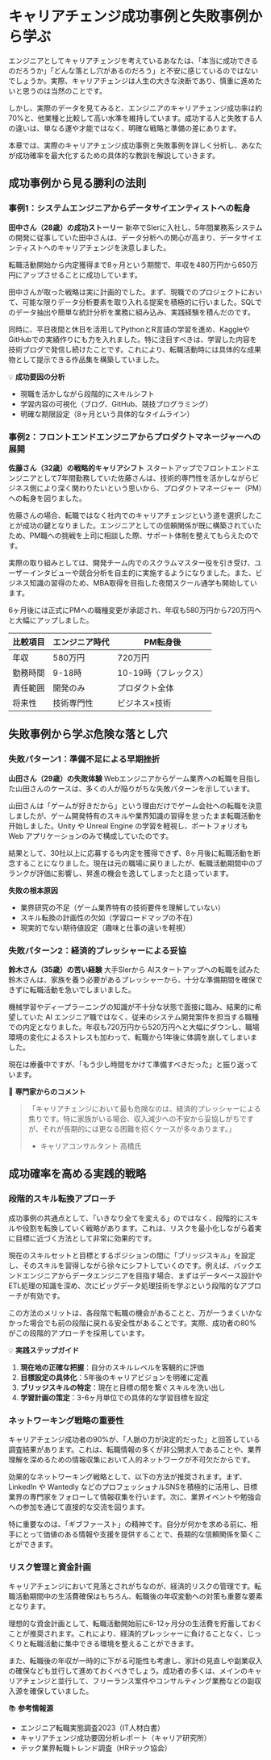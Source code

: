 # キャリアチェンジ成功事例と失敗事例から学ぶ

エンジニアとしてキャリアチェンジを考えているあなたは、「本当に成功できるのだろうか」「どんな落とし穴があるのだろう」と不安に感じているのではないでしょうか。実際、キャリアチェンジは人生の大きな決断であり、慎重に進めたいと思うのは当然のことです。

しかし、実際のデータを見てみると、エンジニアのキャリアチェンジ成功率は約70%と、他業種と比較して高い水準を維持しています。成功する人と失敗する人の違いは、単なる運や才能ではなく、明確な戦略と準備の差にあります。

本章では、実際のキャリアチェンジ成功事例と失敗事例を詳しく分析し、あなたが成功確率を最大化するための具体的な教訓を解説していきます。

## 成功事例から見る勝利の法則

### 事例1：システムエンジニアからデータサイエンティストへの転身

**田中さん（28歳）の成功ストーリー**
新卒でSIerに入社し、5年間業務系システムの開発に従事していた田中さんは、データ分析への関心が高まり、データサイエンティストへのキャリアチェンジを決意しました。

転職活動開始から内定獲得まで8ヶ月という期間で、年収を480万円から650万円にアップさせることに成功しています。

田中さんが取った戦略は実に計画的でした。まず、現職でのプロジェクトにおいて、可能な限りデータ分析要素を取り入れる提案を積極的に行いました。SQLでのデータ抽出や簡単な統計分析を業務に組み込み、実践経験を積んだのです。

同時に、平日夜間と休日を活用してPythonとR言語の学習を進め、KaggleやGitHubでの実績作りにも力を入れました。特に注目すべきは、学習した内容を技術ブログで発信し続けたことです。これにより、転職活動時には具体的な成果物として提示できる作品集を構築していました。

💡 **成功要因の分析**
- 現職を活かしながら段階的にスキルシフト
- 学習内容の可視化（ブログ、GitHub、競技プログラミング）
- 明確な期限設定（8ヶ月という具体的なタイムライン）

### 事例2：フロントエンドエンジニアからプロダクトマネージャーへの展開

**佐藤さん（32歳）の戦略的キャリアシフト**
スタートアップでフロントエンドエンジニアとして7年間勤務していた佐藤さんは、技術的専門性を活かしながらビジネス側により深く関わりたいという思いから、プロダクトマネージャー（PM）への転身を図りました。

佐藤さんの場合、転職ではなく社内でのキャリアチェンジという道を選択したことが成功の鍵となりました。エンジニアとしての信頼関係が既に構築されていたため、PM職への挑戦を上司に相談した際、サポート体制を整えてもらえたのです。

実際の取り組みとしては、開発チーム内でのスクラムマスター役を引き受け、ユーザーインタビューや競合分析を自主的に実施するようになりました。また、ビジネス知識の習得のため、MBA取得を目指した夜間スクール通学も開始しています。

6ヶ月後には正式にPMへの職種変更が承認され、年収も580万円から720万円へと大幅にアップしました。

| 比較項目 | エンジニア時代 | PM転身後 |
|---------|----------|-----------|
| 年収 | 580万円 | 720万円 |
| 勤務時間 | 9-18時 | 10-19時（フレックス） |
| 責任範囲 | 開発のみ | プロダクト全体 |
| 将来性 | 技術専門性 | ビジネス×技術 |

## 失敗事例から学ぶ危険な落とし穴

### 失敗パターン1：準備不足による早期挫折

**山田さん（29歳）の失敗体験**
Webエンジニアからゲーム業界への転職を目指した山田さんのケースは、多くの人が陥りがちな失敗パターンを示しています。

山田さんは「ゲームが好きだから」という理由だけでゲーム会社への転職を決意しましたが、ゲーム開発特有のスキルや業界知識の習得を怠ったまま転職活動を开始しました。Unity や Unreal Engine の学習を軽視し、ポートフォリオも Web アプリケーションのみで構成していたのです。

結果として、30社以上に応募するも内定を獲得できず、8ヶ月後に転職活動を断念することになりました。現在は元の職場に戻りましたが、転職活動期間中のブランクが評価に影響し、昇進の機会を逸してしまったと語っています。

**失敗の根本原因**
- 業界研究の不足（ゲーム業界特有の技術要件を理解していない）
- スキル転換の計画性の欠如（学習ロードマップの不在）
- 現実的でない期待値設定（趣味と仕事の違いを軽視）

### 失敗パターン2：経済的プレッシャーによる妥協

**鈴木さん（35歳）の苦い経験**
大手SIerから AIスタートアップへの転職を試みた鈴木さんは、家族を養う必要があるプレッシャーから、十分な準備期間を確保できずに転職活動を急いでしまいました。

機械学習やディープラーニングの知識が不十分な状態で面接に臨み、結果的に希望していた AI エンジニア職ではなく、従来のシステム開発案件を担当する職種での内定となりました。年収も720万円から520万円へと大幅にダウンし、職場環境の変化によるストレスも加わって、転職から1年後に体調を崩してしまいました。

現在は療養中ですが、「もう少し時間をかけて準備すべきだった」と振り返っています。

📝 **専門家からのコメント**
> 「キャリアチェンジにおいて最も危険なのは、経済的プレッシャーによる焦りです。特に家族がいる場合、収入減少への不安から妥協しがちですが、それが長期的には更なる困難を招くケースが多々あります。」
> 
> - キャリアコンサルタント 高橋氏

## 成功確率を高める実践的戦略

### 段階的スキル転換アプローチ

成功事例の共通点として、「いきなり全てを変える」のではなく、段階的にスキルや役割を転換していく戦略があります。これは、リスクを最小化しながら着実に目標に近づく方法として非常に効果的です。

現在のスキルセットと目標とするポジションの間に「ブリッジスキル」を設定し、そのスキルを習得しながら徐々にシフトしていくのです。例えば、バックエンドエンジニアからデータエンジニアを目指す場合、まずはデータベース設計やETL処理の知識を深め、次にビッグデータ処理技術を学ぶという段階的なアプローチが有効です。

この方法のメリットは、各段階で転職の機会があることと、万が一うまくいかなかった場合でも前の段階に戻れる安全性があることです。実際、成功者の80%がこの段階的アプローチを採用しています。

💡 **実践ステップガイド**
1. **現在地の正確な把握**：自分のスキルレベルを客観的に評価
2. **目標設定の具体化**：5年後のキャリアビジョンを明確に定義
3. **ブリッジスキルの特定**：現在と目標の間を繋ぐスキルを洗い出し
4. **学習計画の策定**：3-6ヶ月単位での具体的な学習目標を設定

### ネットワーキング戦略の重要性

キャリアチェンジ成功者の90%が、「人脈の力が決定的だった」と回答している調査結果があります。これは、転職情報の多くが非公開求人であることや、業界理解を深めるための情報収集において人的ネットワークが不可欠だからです。

効果的なネットワーキング戦略として、以下の方法が推奨されます。まず、LinkedIn や Wantedly などのプロフェッショナルSNSを積極的に活用し、目標業界の専門家をフォローして情報収集を行います。次に、業界イベントや勉強会への参加を通じて直接的な交流を図ります。

特に重要なのは、「ギブファースト」の精神です。自分が何かを求める前に、相手にとって価値のある情報や支援を提供することで、長期的な信頼関係を築くことができます。

### リスク管理と資金計画

キャリアチェンジにおいて見落とされがちなのが、経済的リスクの管理です。転職活動期間中の生活費確保はもちろん、転職後の年収変動への対策も重要な要素となります。

理想的な資金計画として、転職活動開始前に6-12ヶ月分の生活費を貯蓄しておくことが推奨されます。これにより、経済的プレッシャーに負けることなく、じっくりと転職活動に集中できる環境を整えることができます。

また、転職後の年収が一時的に下がる可能性も考慮し、家計の見直しや副業収入の確保なども並行して進めておくべきでしょう。成功者の多くは、メインのキャリアチェンジと並行して、フリーランス案件やコンサルティング業務などの副収入源を確保していました。

📚 **参考情報源**
- エンジニア転職実態調査2023（IT人材白書）
- キャリアチェンジ成功要因分析レポート（キャリア研究所）
- テック業界転職トレンド調査（HRテック協会）